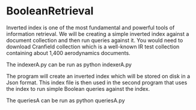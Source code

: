 # BooleanRetrieval

Inverted index is one of the most fundamental and powerful tools of information retrieval. We will be creating a simple inverted index against a document collection and then run queries against it. You would need to download Cranfield collection which is a well-known IR test collection containing about 1,400 aerodynamics documents.

The indexerA.py can be run as python indexerA.py <document collection path>

The program will create an inverted index which will be stored on disk in a Json format. This index file is then used in the second program that uses the index to run simple Boolean queries against the index.

The queriesA can be run as python queriesA.py <sample queries text>
